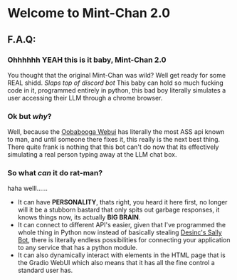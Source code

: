 # Welcome to Mint-Chan 2.0


## F.A.Q:
### Ohhhhhh YEAH this is it baby, Mint-Chan 2.0
  You thought that the original Mint-Chan was wild? Well get ready for some REAL shidd. *Slaps top of discord bot* This baby can hold so much fucking code in it, programmed entirely in python, this bad boy literally simulates a user accessing their LLM through a chrome browser.
### Ok but *why*?
  Well, because the [Oobabooga Webui](https://github.com/oobabooga/text-generation-webui) has literally the most ASS api known to man, and until someone there fixes it, this really is the next best thing. There quite frank is nothing that this bot can't do now that its effectively simulating a real person typing away at the LLM chat box.

### So what *can* it do rat-man?
 haha welll......
 - It can have **PERSONALITY**, thats right, you heard it here first, no longer will it be a stubborn bastard that only spits out garbage responses, it knows things now, its actually **BIG BRAIN**.
 - It can connect to different API's easier, given that I've programmed the whole thing in Python now instead of basically stealing [Desinc's Sally Bot](https://github.com/CheesiestRats/SallyBot), there is literally endless possibilities for connecting your application to any service that has a python module.
 -  It can also dynamically interact with elements in the HTML page that is the Gradio WebUI which also means that it has all the fine control a standard user has.

